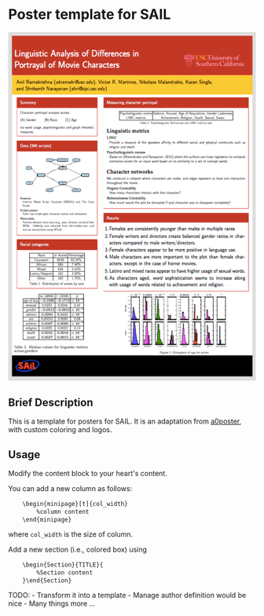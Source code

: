 # Poster template for SAIL

![snapshot](/images/Snapshot.png?raw=True "SAIL poster template")

## Brief Description
This is a template for posters for SAIL. It is an adaptation from [a0poster](https://www.ctan.org/pkg/a0poster?lang=en), with custom coloring and logos. 

## Usage
Modify the content block to your heart's content.

You can add a new column as follows:
```
	\begin{minipage}[t]{col_width}
		%column content
	\end{minipage}
```
where `col_width` is the size of column.

Add a new section (i.e., colored box) using 
```
	\begin{Section}{TITLE}{
		%Section content
	}\end{Section}
```

TODO:
	- Transform it into a template
	- Manage author definition would be nice
	- Many things more ...
